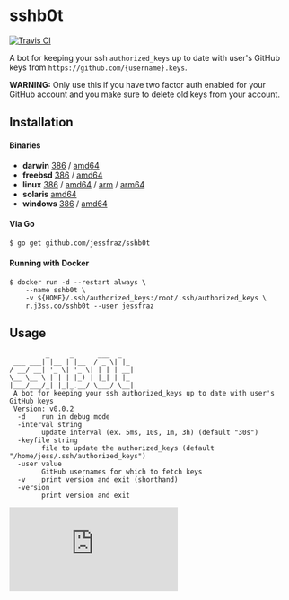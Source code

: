 # sshb0t

[![Travis CI](https://travis-ci.org/jessfraz/sshb0t.svg?branch=master)](https://travis-ci.org/jessfraz/sshb0t)

A bot for keeping your ssh `authorized_keys` up to date with user's GitHub keys
from `https://github.com/{username}.keys`.

**WARNING:** Only use this if you have two factor auth enabled for your GitHub
account and you make sure to delete old keys from your account.

## Installation

#### Binaries

- **darwin** [386](https://github.com/jessfraz/sshb0t/releases/download/v0.0.2/sshb0t-darwin-386) / [amd64](https://github.com/jessfraz/sshb0t/releases/download/v0.0.2/sshb0t-darwin-amd64)
- **freebsd** [386](https://github.com/jessfraz/sshb0t/releases/download/v0.0.2/sshb0t-freebsd-386) / [amd64](https://github.com/jessfraz/sshb0t/releases/download/v0.0.2/sshb0t-freebsd-amd64)
- **linux** [386](https://github.com/jessfraz/sshb0t/releases/download/v0.0.2/sshb0t-linux-386) / [amd64](https://github.com/jessfraz/sshb0t/releases/download/v0.0.2/sshb0t-linux-amd64) / [arm](https://github.com/jessfraz/sshb0t/releases/download/v0.0.2/sshb0t-linux-arm) / [arm64](https://github.com/jessfraz/sshb0t/releases/download/v0.0.2/sshb0t-linux-arm64)
- **solaris** [amd64](https://github.com/jessfraz/sshb0t/releases/download/v0.0.2/sshb0t-solaris-amd64)
- **windows** [386](https://github.com/jessfraz/sshb0t/releases/download/v0.0.2/sshb0t-windows-386) / [amd64](https://github.com/jessfraz/sshb0t/releases/download/v0.0.2/sshb0t-windows-amd64)

#### Via Go

```bash
$ go get github.com/jessfraz/sshb0t
```

#### Running with Docker

```console
$ docker run -d --restart always \
    --name sshb0t \
    -v ${HOME}/.ssh/authorized_keys:/root/.ssh/authorized_keys \
    r.j3ss.co/sshb0t --user jessfraz
```

## Usage

```console
         _     _      ___  _
 ___ ___| |__ | |__  / _ \| |_
/ __/ __| '_ \| '_ \| | | | __|
\__ \__ \ | | | |_) | |_| | |_
|___/___/_| |_|_.__/ \___/ \__|
 A bot for keeping your ssh authorized_keys up to date with user's GitHub keys
 Version: v0.0.2
  -d    run in debug mode
  -interval string
        update interval (ex. 5ms, 10s, 1m, 3h) (default "30s")
  -keyfile string
        file to update the authorized_keys (default "/home/jess/.ssh/authorized_keys")
  -user value
        GitHub usernames for which to fetch keys
  -v    print version and exit (shorthand)
  -version
        print version and exit
```



[![Analytics](https://ga-beacon.appspot.com/UA-29404280-16/sshb0t/README.md)](https://github.com/jessfraz/sshb0t)
